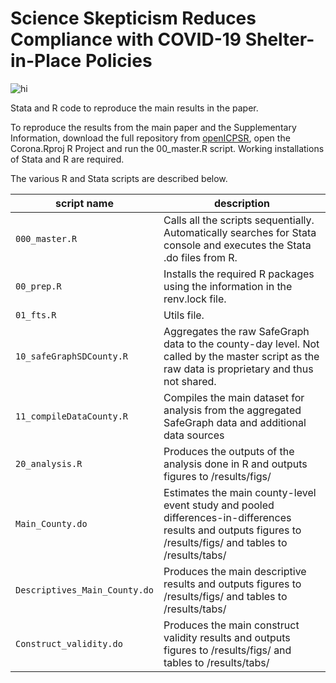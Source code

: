 # Science Skepticism Reduces Compliance with COVID-19 Shelter-in-Place Policies

<img src="./county_eventstudy_popweights_5.pdf" alt="hi" class="inline"/> <br/>

Stata and R code to reproduce the main results in the paper.

To reproduce the results from the main paper and the Supplementary Information, download the full repository from [openICPSR](https://www.openicpsr.org/openicpsr/project/144861), open the Corona.Rproj R Project and run the 00_master.R script. Working installations of Stata and R are required. 

The various R and Stata scripts are described below.


| script name       | description                                                                 |
|---------------------|--------------------------------------------------------------------         |
| `000_master.R`           | Calls all the scripts sequentially. Automatically searches for Stata console and executes the Stata .do files from R.         |
| `00_prep.R`       |                    Installs the required R packages using the information in the renv.lock file.            |
| `01_fts.R`     | Utils file.                             |
| `10_safeGraphSDCounty.R` | Aggregates the raw SafeGraph data to the county-day level. Not called by the master script as the raw data is proprietary and thus not shared.                                    |
| `11_compileDataCounty.R`     |   Compiles the main dataset for analysis from the aggregated SafeGraph data and additional data sources                                 |
| `20_analysis.R`        | Produces the outputs of the analysis done in R and outputs figures to /results/figs/                                       |
| `Main_County.do`        | Estimates the main county-level event study and pooled differences-in-differences results and outputs figures to /results/figs/ and tables to /results/tabs/                                 |
| `Descriptives_Main_County.do`    | Produces the main descriptive results and outputs figures to /results/figs/ and tables to /results/tabs/                         |
| `Construct_validity.do`  | Produces the main construct validity results and outputs figures to /results/figs/ and tables to /results/tabs/                          |

